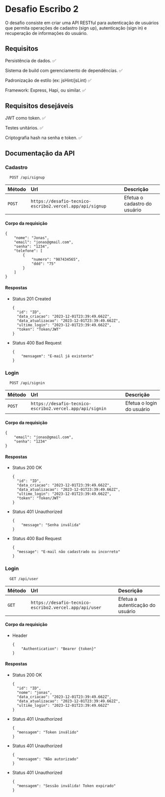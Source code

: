 # Desafio Escribo 2

O desafio consiste em criar uma API RESTful para autenticação de usuários que permita operações de cadastro (sign up), autenticação (sign in) e recuperação de informações do usuário.

## Requisitos

Persistência de dados. ✅

Sistema de build com gerenciamento de dependências. ✅

Padronização de estilo (ex: jsHint/jsLint) ✅

Framework: Express, Hapi, ou similar. ✅

## Requisitos desejáveis

JWT como token. ✅

Testes unitários. ✅

Criptografia hash na senha e token. ✅

## Documentação da API

### Cadastro

```http
  POST /api/signup
```

| Método | Url                                                      | Descrição                    |
| :----- | :------------------------------------------------------- | :--------------------------- |
| `POST` | `https://desafio-tecnico-escribo2.vercel.app/api/signup` | Efetua o cadastro do usuário |

#### Corpo da requisição

    {
        "nome": "Jonas",
        "email": "jonas@gmail.com",
        "senha": "1234",
        "telefone": [
            {
                "numero": "987434565",
                "ddd": "75"
            }
        ]
    }

#### Respostas

- Status 201 Created

      {
        "id": "ID",
        "data_criacao": "2023-12-01T23:39:49.662Z",
        "data_atualizacao": "2023-12-01T23:39:49.662Z",
        "ultimo_login": "2023-12-01T23:39:49.662Z",
        "token": "Token/JWT"
      }

- Status 400 Bad Request

      {
          "mensagem": "E-mail já existente"
      }

### Login

```http
  POST /api/signin
```

| Método | Url                                                      | Descrição                 |
| :----- | :------------------------------------------------------- | :------------------------ |
| `POST` | `https://desafio-tecnico-escribo2.vercel.app/api/signin` | Efetua o login do usuário |

#### Corpo da requisição

    {
        "email": "jonas@gmail.com",
        "senha": "1234"
    }

#### Respostas

- Status 200 OK

      {
        "id": "ID",
        "data_criacao": "2023-12-01T23:39:49.662Z",
        "data_atualizacao": "2023-12-01T23:39:49.662Z",
        "ultimo_login": "2023-12-01T23:39:49.662Z",
        "token": "Token/JWT"
      }

- Status 401 Unauthorized

      {
          "message": "Senha inválida"
      }

- Status 400 Bad Request

      {
        "message": "E-mail não cadastrado ou incorreto"
      }

### Login

```http
  GET /api/user
```

| Método | Url                                                    | Descrição                        |
| :----- | :----------------------------------------------------- | :------------------------------- |
| `GET`  | `https://desafio-tecnico-escribo2.vercel.app/api/user` | Efetua a autenticação do usuário |

#### Corpo da requisição

- Header

      {
          "Authentication": "Bearer {token}"
      }

#### Respostas

- Status 200 OK

      {
        "id": "ID",
        "nome": "jonas",
        "data_criacao": "2023-12-01T23:39:49.662Z",
        "data_atualizacao": "2023-12-01T23:39:49.662Z",
        "ultimo_login": "2023-12-01T23:39:49.662Z"
      }

- Status 401 Unauthorized

      {
        "mensagem": "Token inválido"
      }

- Status 401 Unauthorized

      {
        "mensagem": "Não autorizado"
      }

- Status 401 Unauthorized

      {
        "mensagem": "Sessão inválida! Token expirado"
      }
